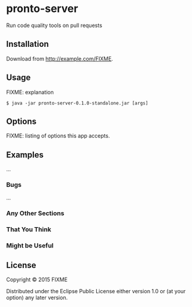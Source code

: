 # pronto-server

Run code quality tools on pull requests

## Installation

Download from http://example.com/FIXME.

## Usage

FIXME: explanation

    $ java -jar pronto-server-0.1.0-standalone.jar [args]

## Options

FIXME: listing of options this app accepts.

## Examples

...

### Bugs

...

### Any Other Sections
### That You Think
### Might be Useful

## License

Copyright © 2015 FIXME

Distributed under the Eclipse Public License either version 1.0 or (at
your option) any later version.

